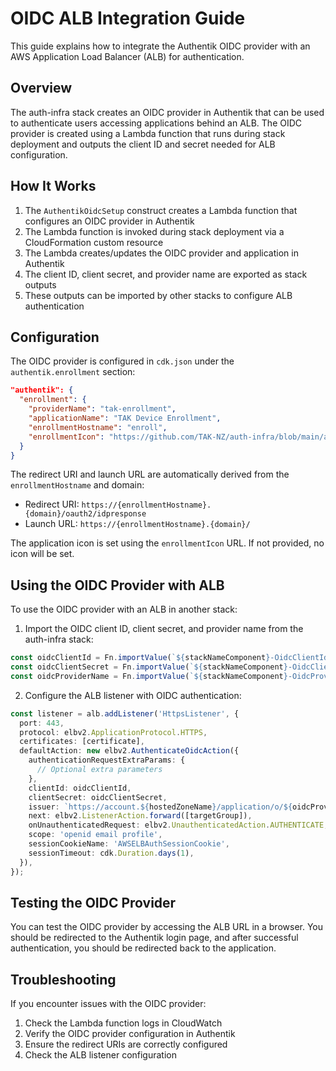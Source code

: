 # OIDC ALB Integration Guide

This guide explains how to integrate the Authentik OIDC provider with an AWS Application Load Balancer (ALB) for authentication.

## Overview

The auth-infra stack creates an OIDC provider in Authentik that can be used to authenticate users accessing applications behind an ALB. The OIDC provider is created using a Lambda function that runs during stack deployment and outputs the client ID and secret needed for ALB configuration.

## How It Works

1. The `AuthentikOidcSetup` construct creates a Lambda function that configures an OIDC provider in Authentik
2. The Lambda function is invoked during stack deployment via a CloudFormation custom resource
3. The Lambda creates/updates the OIDC provider and application in Authentik
4. The client ID, client secret, and provider name are exported as stack outputs
5. These outputs can be imported by other stacks to configure ALB authentication

## Configuration

The OIDC provider is configured in `cdk.json` under the `authentik.enrollment` section:

```json
"authentik": {
  "enrollment": {
    "providerName": "tak-enrollment",
    "applicationName": "TAK Device Enrollment",
    "enrollmentHostname": "enroll",
    "enrollmentIcon": "https://github.com/TAK-NZ/auth-infra/blob/main/authentik/branding/icons/tak-nz-logo.png?raw=true"
  }
}
```

The redirect URI and launch URL are automatically derived from the `enrollmentHostname` and domain:
- Redirect URI: `https://{enrollmentHostname}.{domain}/oauth2/idpresponse`
- Launch URL: `https://{enrollmentHostname}.{domain}/`

The application icon is set using the `enrollmentIcon` URL. If not provided, no icon will be set.

## Using the OIDC Provider with ALB

To use the OIDC provider with an ALB in another stack:

1. Import the OIDC client ID, client secret, and provider name from the auth-infra stack:

```typescript
const oidcClientId = Fn.importValue(`${stackNameComponent}-OidcClientId`);
const oidcClientSecret = Fn.importValue(`${stackNameComponent}-OidcClientSecret`);
const oidcProviderName = Fn.importValue(`${stackNameComponent}-OidcProviderName`);
```

2. Configure the ALB listener with OIDC authentication:

```typescript
const listener = alb.addListener('HttpsListener', {
  port: 443,
  protocol: elbv2.ApplicationProtocol.HTTPS,
  certificates: [certificate],
  defaultAction: new elbv2.AuthenticateOidcAction({
    authenticationRequestExtraParams: {
      // Optional extra parameters
    },
    clientId: oidcClientId,
    clientSecret: oidcClientSecret,
    issuer: `https://account.${hostedZoneName}/application/o/${oidcProviderName}/`,
    next: elbv2.ListenerAction.forward([targetGroup]),
    onUnauthenticatedRequest: elbv2.UnauthenticatedAction.AUTHENTICATE,
    scope: 'openid email profile',
    sessionCookieName: 'AWSELBAuthSessionCookie',
    sessionTimeout: cdk.Duration.days(1),
  }),
});
```

## Testing the OIDC Provider

You can test the OIDC provider by accessing the ALB URL in a browser. You should be redirected to the Authentik login page, and after successful authentication, you should be redirected back to the application.

## Troubleshooting

If you encounter issues with the OIDC provider:

1. Check the Lambda function logs in CloudWatch
2. Verify the OIDC provider configuration in Authentik
3. Ensure the redirect URIs are correctly configured
4. Check the ALB listener configuration